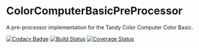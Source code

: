 # ColorComputerBasicPreProcessor
A pre-processor implementation for the Tandy Color Computer Color Basic.

[![Codacy Badge](https://api.codacy.com/project/badge/Grade/581cd2c068c64540aa9626029df38c52)](https://app.codacy.com/app/brnomade/ColorComputerBasicPreProcessor?utm_source=github.com&utm_medium=referral&utm_content=brnomade/ColorComputerBasicPreProcessor&utm_campaign=Badge_Grade_Dashboard)
[![Build Status](https://travis-ci.com/brnomade/ColorComputerBasicPreProcessor.svg?branch=master)](https://travis-ci.com/brnomade/ColorComputerBasicPreProcessor)
[![Coverage Status](https://coveralls.io/repos/github/brnomade/ColorComputerBasicPreProcessor/badge.svg)](https://coveralls.io/github/brnomade/ColorComputerBasicPreProcessor)
